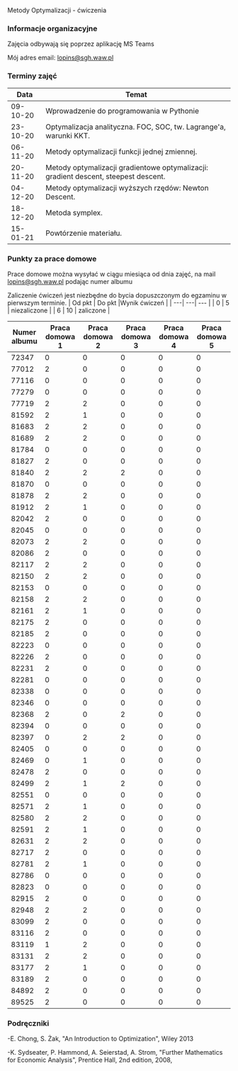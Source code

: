 Metody Optymalizacji - ćwiczenia

### Informacje organizacyjne

Zajęcia odbywają się poprzez aplikację MS Teams

Mój adres email: lopins@sgh.waw.pl

### Terminy zajęć

| Data | Temat |
| --- | --- |
| 09-10-20 | Wprowadzenie do programowania w Pythonie
| 23-10-20 | Optymalizacja analityczna. FOC, SOC, tw. Lagrange'a, warunki KKT. 
| 06-11-20 | Metody optymalizacji funkcji jednej zmiennej.
| 20-11-20 | Metody optymalizacji gradientowe optymalizacji: gradient descent, steepest descent.
| 04-12-20 | Metody optymalizacji wyższych rzędów: Newton Descent.
| 18-12-20 | Metoda symplex.
| 15-01-21 | Powtórzenie materiału.

### Punkty za prace domowe
Prace domowe można wysyłać w ciągu miesiąca od dnia zajęć, na mail lopins@sgh.waw.pl podając numer albumu

Zaliczenie ćwiczeń jest niezbędne do bycia dopuszczonym do egzaminu w pierwszym terminie.
| Od pkt | Do pkt |Wynik ćwiczeń |
| ---| ---| --- |
| 0  | 5 | niezaliczone |
| 6 | 10 | zaliczone |


| Numer albumu | Praca domowa 1 | Praca domowa 2 | Praca domowa 3 |Praca domowa 4 |Praca domowa 5 |
| --- | --- | --- |--- |--- |--- |
| 72347 | 0|0|0|0|0|
| 77012 | 2|0|0|0|0|
| 77116 | 0|0|0|0|0|
| 77279 | 0|0|0|0|0|
| 77719 | 2|2|0|0|0|
| 81592 | 2|1|0|0|0|
| 81683 | 2|2|0|0|0|
| 81689 | 2|2|0|0|0|
| 81784 | 0|0|0|0|0|
| 81827 | 2|0|0|0|0|
| 81840 | 2|2|2|0|0|
| 81870 | 0|0|0|0|0|
| 81878 | 2|2|0|0|0|
| 81912 | 2|1|0|0|0|
| 82042 | 2|0|0|0|0|
| 82045 | 0|0|0|0|0|
| 82073 | 2|2|0|0|0|
| 82086 | 2|0|0|0|0|
| 82117 | 2|2|0|0|0|
| 82150 | 2|2|0|0|0|
| 82153 | 0|0|0|0|0|
| 82158 | 2|2|0|0|0|
| 82161 | 2|1|0|0|0|
| 82175 | 2|0|0|0|0|
| 82185 | 2|0|0|0|0|
| 82223 | 0|0|0|0|0|
| 82226 | 2|0|0|0|0|
| 82231 | 2|0|0|0|0|
| 82281 | 0|0|0|0|0|
| 82338 | 0|0|0|0|0|
| 82346 | 0|0|0|0|0|
| 82368 | 2|0|2|0|0|
| 82394 | 0|0|0|0|0|
| 82397 | 0|2|2|0|0|
| 82405 | 0|0|0|0|0|
| 82469 | 0|1|0|0|0|
| 82478 | 2|0|0|0|0|
| 82499 | 2|1|2|0|0|
| 82551 | 0|0|0|0|0|
| 82571 | 2|1|0|0|0|
| 82580 | 2|2|0|0|0|
| 82591 | 2|1|0|0|0|
| 82631 | 2|2|0|0|0|
| 82717 | 2|0|0|0|0|
| 82781 | 2|1|0|0|0|
| 82786 | 0|0|0|0|0|
| 82823 | 0|0|0|0|0|
| 82915 | 2|0|0|0|0|
| 82948 | 2|2|0|0|0|
| 83099 | 2|0|0|0|0|
| 83116 | 2|0|0|0|0|
| 83119 | 1|2|0|0|0|
| 83131 | 2|2|0|0|0|
| 83177 | 2|1|0|0|0|
| 83189 | 2|0|0|0|0|
| 84892 | 2|0|0|0|0|
| 89525 | 2|0|0|0|0|




### Podręczniki

-E. Chong, S. Żak, "An Introduction to Optimization", Wiley 2013

-K. Sydseater, P. Hammond, A. Seierstad, A. Strom, "Further Mathematics for Economic Analysis", Prentice Hall, 2nd edition, 2008,

